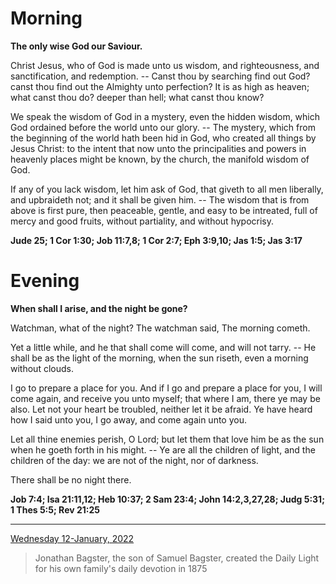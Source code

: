 # Morning

**The only wise God our Saviour.**
 
Christ Jesus, who of God is made unto us wisdom, and righteousness, and sanctification, and redemption. -- Canst thou by searching find out God? canst thou find out the Almighty unto perfection? It is as high as heaven; what canst thou do? deeper than hell; what canst thou know?
 
We speak the wisdom of God in a mystery, even the hidden wisdom, which God ordained before the world unto our glory. -- The mystery, which from the beginning of the world hath been hid in God, who created all things by Jesus Christ: to the intent that now unto the principalities and powers in heavenly places might be known, by the church, the manifold wisdom of God.
 
If any of you lack wisdom, let him ask of God, that giveth to all men liberally, and upbraideth not; and it shall be given him. -- The wisdom that is from above is first pure, then peaceable, gentle, and easy to be intreated, full of mercy and good fruits, without partiality, and without hypocrisy.  

**Jude 25; 1 Cor 1:30; Job 11:7,8; 1 Cor 2:7; Eph 3:9,10; Jas 1:5; Jas 3:17**

# Evening

**When shall I arise, and the night be gone?**
 
Watchman, what of the night? The watchman said, The morning cometh.
 
Yet a little while, and he that shall come will come, and will not tarry. -- He shall be as the light of the morning, when the sun riseth, even a morning without clouds.
 
I go to prepare a place for you. And if I go and prepare a place for you, I will come again, and receive you unto myself; that where I am, there ye may be also. Let not your heart be troubled, neither let it be afraid. Ye have heard how I said unto you, I go away, and come again unto you.
 
Let all thine enemies perish, O Lord; but let them that love him be as the sun when he goeth forth in his might. -- Ye are all the children of light, and the children of the day: we are not of the night, nor of darkness.
 
There shall be no night there.  

**Job 7:4; Isa 21:11,12; Heb 10:37; 2 Sam 23:4; John 14:2,3,27,28; Judg 5:31; 1 Thes 5:5; Rev 21:25**

---

[Wednesday 12-January, 2022](https://t.me/s/daily_light)

> Jonathan Bagster, the son of Samuel Bagster, created the Daily Light for his own family's daily devotion in 1875


